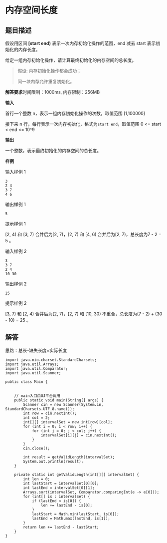 # 内存空间长度

## 题目描述

假设用区间 **[start end)** 表示一次内存初始化操作的范围，end 减去 start 表示初始化的内存长度。

给定一组内存初始化操作，请计算最终初始化的内存空间的总长度。

>   假设: 内存初始化操作都会成功；
>
>   同一块内存允许重复初始化。

**解答要求**时间限制：1000ms, 内存限制：256MB

**输入**

首行一个整数 n，表示一组内存初始化操作的次数，取值范围 [1,100000]

接下来 n 行，每行表示一次内存初始化，格式为`start end`，取值范围 0 <= start < end <= 10^9

**输出**

一个整数，表示最终初始化的内存空间的总长度。

**样例**

输入样例 1

```
3
2 4
3 7
4 6
```

输出样例 1

```
5
```

提示样例 1

[2, 4) 和 [3, 7) 合并后为[2, 7)，[2, 7) 和 [4, 6) 合并后为[2, 7)，总长度为7 - 2 = 5 。

输入样例 2

```
3
3 7
2 4
10 30
```

输出样例 2

```
25
```

提示样例 2

[3, 7) 和 [2, 4) 合并后为[2, 7)，[2, 7) 和 [10, 30) 不重合，总长度为(7 - 2) + (30 - 10) = 25 。

## 解答

思路：总长-缺失长度=实际长度

```
import java.nio.charset.StandardCharsets;
import java.util.Arrays;
import java.util.Comparator;
import java.util.Scanner;

public class Main {


    // main入口由OJ平台调用
    public static void main(String[] args) {
        Scanner cin = new Scanner(System.in, StandardCharsets.UTF_8.name());
        int row = cin.nextInt();
        int col = 2;
        int[][] intervalSet = new int[row][col];
        for (int i = 0; i < row; i++) {
            for (int j = 0; j < col; j++) {
                intervalSet[i][j] = cin.nextInt();
            }
        }
        cin.close();

        int result = getValidLength(intervalSet);
        System.out.println(result);
    }

    private static int getValidLength(int[][] intervalSet) {
        int len = 0;
        int lastStart = intervalSet[0][0];
        int lastEnd = intervalSet[0][1];
        Arrays.sort(intervalSet, Comparator.comparingInt(e -> e[0]));
        for (int[] is : intervalSet) {
            if (lastEnd < is[0]) {
                len += lastEnd - is[0];
            }
            lastStart = Math.min(lastStart, is[0]);
            lastEnd = Math.max(lastEnd, is[1]);
        }
        return len += lastEnd - lastStart;
    }
}
```